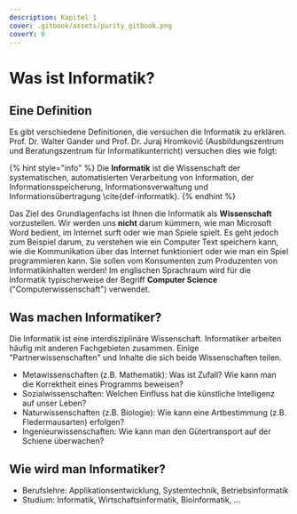 ```yaml
---
description: Kapitel 1
cover: .gitbook/assets/purity_gitbook.png
coverY: 0
---
```


# Was ist Informatik?

## Eine Definition

Es gibt verschiedene Definitionen, die versuchen die Informatik zu erklären. Prof. Dr. Walter Gander und Prof. Dr. Juraj Hromkovič (Ausbildungszentrum und Beratungszentrum für Informatikunterricht) versuchen dies wie folgt:

{% hint style="info" %}
Die **Informatik** ist die Wissenschaft der systematischen, automatisierten Verarbeitung von Information, der Informationsspeicherung, Informationsverwaltung und Informationsübertragung \cite{def-informatik}.
{% endhint %}

Das Ziel des Grundlagenfachs ist Ihnen die Informatik als **Wissenschaft** vorzustellen. Wir werden uns **nicht** darum kümmern, wie man Microsoft Word bedient, im Internet surft oder wie man Spiele spielt. Es geht jedoch zum Beispiel darum, zu verstehen wie ein Computer Text speichern kann, wie die Kommunikation über das Internet funktioniert oder wie man ein Spiel programmieren kann. Sie sollen vom Konsumenten zum Produzenten von Informatikinhalten werden! Im englischen Sprachraum wird für die Informatik typischerweise der Begriff **Computer Science** ("Computerwissenschaft") verwendet.

## Was machen Informatiker?

Die Informatik ist eine interdisziplinäre Wissenschaft. Informatiker arbeiten häufig mit anderen Fachgebieten zusammen. Einige "Partnerwissenschaften" und Inhalte die sich beide Wissenschaften teilen.

* Metawissenschaften (z.B. Mathematik): Was ist Zufall? Wie kann man die Korrektheit eines Programms beweisen?
* Sozialwissenschaften: Welchen Einfluss hat die künstliche Intelligenz auf unser Leben?
* Naturwissenschaften (z.B. Biologie): Wie kann eine Artbestimmung (z.B. Fledermausarten) erfolgen?
* Ingenieurwissenschaften: Wie kann man den Gütertransport auf der Schiene überwachen?

## Wie wird man Informatiker?

* Berufslehre: Applikationsentwicklung, Systemtechnik, Betriebsinformatik
* Studium: Informatik, Wirtschaftsinformatik, Bioinformatik, ...



